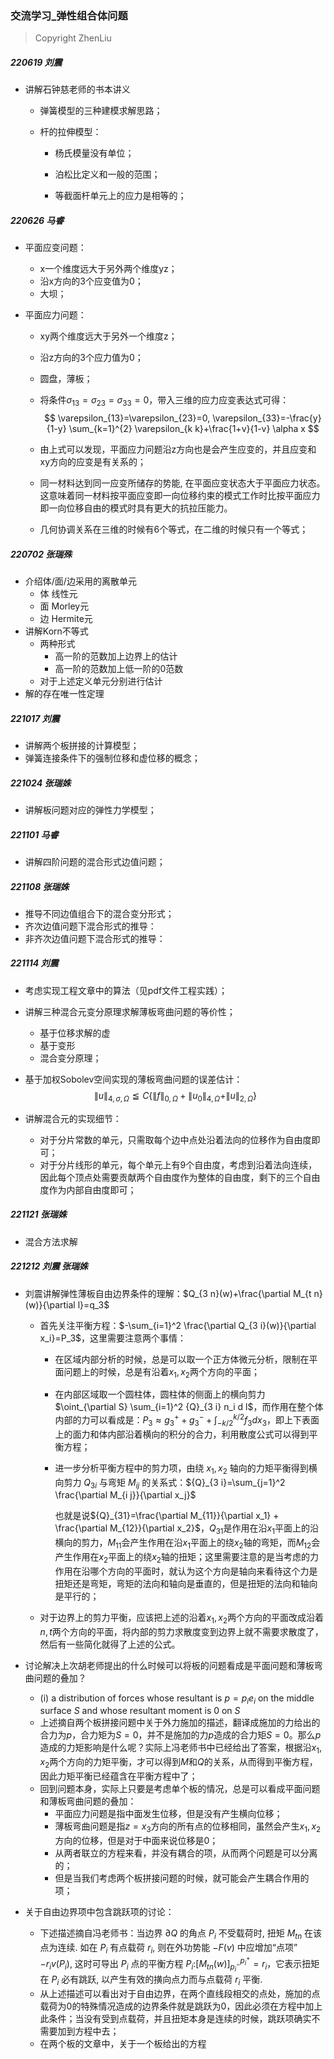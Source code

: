 ### 交流学习_弹性组合体问题

> Copyright ZhenLiu



##### 220619  刘震

- 讲解石钟慈老师的书本讲义

  - 弹簧模型的三种建模求解思路；

  - 杆的拉伸模型：

    - 杨氏模量没有单位；

    - 泊松比定义和一般的范围；

    - 等截面杆单元上的应力是相等的；

      



##### 220626  马睿

- 平面应变问题：

  - x一个维度远大于另外两个维度yz；
  - 沿x方向的3个应变值为0；
  - 大坝；

- 平面应力问题：

  - xy两个维度远大于另外一个维度z；

  - 沿z方向的3个应力值为0；

  - 圆盘，薄板；

  - 将条件$\sigma_{13} = \sigma_{23}=\sigma_{33} = 0$，带入三维的应力应变表达式可得：
    $$
    \varepsilon_{13}=\varepsilon_{23}=0, \varepsilon_{33}=-\frac{y}{1-y} \sum_{k=1}^{2} \varepsilon_{k k}+\frac{1+v}{1-v} \alpha x
    $$
    
  - 由上式可以发现，平面应力问题沿z方向也是会产生应变的，并且应变和xy方向的应变是有关系的；
  
  - 同一材料达到同一应变所储存的势能, 在平面应变状态大于平面应力状态。这意味着同一材料按平面应变即一向位移约束的模式工作时比按平面应力即一向位移自由的模式时具有更大的抗拉压能力。

  - 几何协调关系在三维的时候有6个等式，在二维的时候只有一个等式；

  



##### 220702  张瑞殊

- 介绍体/面/边采用的离散单元
  - 体 线性元
  - 面 Morley元
  - 边  Hermite元
- 讲解Korn不等式
  - 两种形式
    - 高一阶的范数加上边界上的估计
    - 高一阶的范数加上低一阶的0范数
  - 对于上述定义单元分别进行估计
- 解的存在唯一性定理



##### 221017  刘震

- 讲解两个板拼接的计算模型；
- 弹簧连接条件下的强制位移和虚位移的概念；



##### 221024 张瑞姝

- 讲解板问题对应的弹性力学模型；



##### 221101 马睿

- 讲解四阶问题的混合形式边值问题；



##### 221108 张瑞姝

- 推导不同边值组合下的混合变分形式；
- 齐次边值问题下混合形式的推导：
- 非齐次边值问题下混合形式的推导：



##### 221114 刘震

- 考虑实现工程文章中的算法（见pdf文件工程实践）；

- 讲解三种混合元变分原理求解薄板弯曲问题的等价性；

  - 基于位移求解的虚
  - 基于变形
  - 混合变分原理；

- 基于加权Sobolev空间实现的薄板弯曲问题的误差估计：
  $$
  \|u\|_{4, \sigma, \Omega} \leqq C\left\{\|f\|_{0, \Omega}+\left\|u_0\right\|_{4, \Omega}+\|u\|_{2, \Omega}\right\}
  $$

- 讲解混合元的实现细节：

  - 对于分片常数的单元，只需取每个边中点处沿着法向的位移作为自由度即可；
  - 对于分片线形的单元，每个单元上有9个自由度，考虑到沿着法向连续，因此每个顶点处需要贡献两个自由度作为整体的自由度，剩下的三个自由度作为内部自由度即可；



##### 221121 张瑞姝

- 混合方法求解







##### 221212 刘震 张瑞姝

- 刘震讲解弹性薄板自由边界条件的理解：$Q_{3 n}(w)+\frac{\partial M_{t n}(w)}{\partial l}=q_3$

  - 首先关注平衡方程：$-\sum_{i=1}^2 \frac{\partial Q_{3 i}(w)}{\partial x_i}=P_3$，这里需要注意两个事情：

    - 在区域内部分析的时候，总是可以取一个正方体微元分析，限制在平面问题上的时候，总是有沿着$x_{1},x_{2}$两个方向的平面；

    - 在内部区域取一个圆柱体，圆柱体的侧面上的横向剪力$\oint_{\partial S} \sum_{i=1}^2 {Q}_{3 i} n_i d l$，而作用在整个体内部的力可以看成是：$P_3 \approx g_3^{+}+g_3^{-}+\int_{-k / 2}^{k / 2} f_3 d x_3$，即上下表面上的面力和体内部沿着横向的积分的合力，利用散度公式可以得到平衡方程；

    - 进一步分析平衡方程中的剪力项，由绕 $x_1, x_2$ 轴向的力矩平衡得到横向剪力 $Q_{3 i}$ 与弯矩 $M_{i j}$ 的关系式：${Q}_{3 i}=\sum_{j=1}^2 \frac{\partial M_{i j}}{\partial x_j}$

      也就是说${Q}_{31}=\frac{\partial M_{11}}{\partial x_1} + \frac{\partial M_{12}}{\partial x_2}$，$Q_{31}$是作用在沿$x_{1}$平面上的沿横向的剪力，$M_{11}$会产生作用在沿$x_{1}$平面上的绕$x_{2}$轴的弯矩，而$M_{12}$会产生作用在$x_{2}$平面上的绕$x_{2}$轴的扭矩；这里需要注意的是当考虑的力作用在沿哪个方向的平面时，就认为这个方向是轴向来看待这个力是扭矩还是弯矩，弯矩的法向和轴向是垂直的，但是扭矩的法向和轴向是平行的；

  - 对于边界上的剪力平衡，应该把上述的沿着$x_{1},x_{2}$两个方向的平面改成沿着$n,t$两个方向的平面，将内部的剪力求散度变到边界上就不需要求散度了，然后有一些简化就得了上述的公式。

- 讨论解决上次胡老师提出的什么时候可以将板的问题看成是平面问题和薄板弯曲问题的叠加？

  - (i) a distribution of forces whose resultant is $p=p_i e_i$ on the middle surface $S$ and whose resultant moment is 0 on $S$
  - 上述摘自两个板拼接问题中关于外力施加的描述，翻译成施加的力给出的合力为$p$，合力矩为$S=0$，并不是施加的力$p$造成的合力矩$S=0$。那么$p$造成的力矩影响是什么呢？实际上冯老师书中已经给出了答案，根据沿$x_{1},x_{2}$两个方向的力矩平衡，才可以得到$M$和$Q$的关系，从而得到平衡方程，因此力矩平衡已经蕴含在平衡方程中了；
  - 回到问题本身，实际上只要是考虑单个板的情况，总是可以看成平面问题和薄板弯曲问题的叠加：
    - 平面应力问题是指中面发生位移，但是没有产生横向位移；
    - 薄板弯曲问题是指$z=x_{3}$方向的所有点的位移相同，虽然会产生$x_{1},x_{2}$方向的位移，但是对于中面来说位移是0；
    - 从两者联立的方程来看，并没有耦合的项，从而两个问题是可以分离的；
    - 但是当我们考虑两个板拼接问题的时候，就可能会产生耦合作用的项；

- 关于自由边界项中包含跳跃项的讨论：

  - 下述描述摘自冯老师书：当边界 $\partial Q$ 的角点 $P_i$ 不受载荷时, 扭矩 $M_{t n}$ 在该点为连续. 如在 $P_i$ 有点载荷 $r_i$, 则在外功势能 $-F(v)$ 中应增加“点项” $-r_i v\left(P_i\right)$, 这时可导出 $P_i$ 点的平衡方程 ${P_i:}\left[M_{t n}(w)\right]_{p_i^{-}}^{p_i^{+}}=r_i$，它表示扭矩在 $P_i$ 必有跳跃, 以产生有效的撗向点力而与点载荷 $r_i$ 平衡.
  - 从上述描述可以看出对于自由边界，在两个直线段相交的点处，施加的点载荷为0的特殊情况造成的边界条件就是跳跃为0，因此必须在方程中加上此条件；当没有受到点载荷，并且扭矩本身是连续的时候，跳跃项确实不需要加到方程中去；
  - 在两个板的文章中，关于一个板给出的方程
